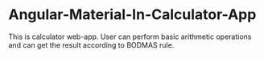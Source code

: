 # Angular-Material-In-Calculator-App
This is calculator web-app. User can perform basic arithmetic operations and can get the result according to BODMAS rule.
